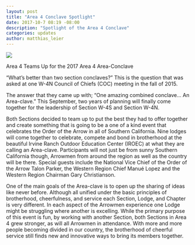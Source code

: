 ```yaml
---
layout: post
title: "Area 4 Conclave Spotlight"
date: 2017-10-7 08:19 -08:00
description: "Spotlight of the Area 4 Conclave"
categories: updates
author: matthias_leier
---
```


<img src="{{ site.baseurl }}images/posts/2017Area4/area-4-desktop-01.jpg" class="img-thumbnail img-responsive center-block">

Area 4 Teams Up for the 2017 Area 4 Area-Conclave

“What’s better than two section conclaves?” This is the question that was asked at one W-4N Council of Chiefs (COC) meeting in the fall of 2015.

<!--more-->

The answer that they came up with; “One amazing combined conclave… An Area-clave.”  This September, two years of planning will finally come together for the leadership of Section W-4S and Section W-4N.

Both Sections decided to team up to put the best they had to offer together and create something that is going to be a one of a kind event that celebrates the Order of the Arrow in all of Southern California. Nine lodges will come together to celebrate, compete and bond in brotherhood at the beautiful Irvine Ranch Outdoor Education Center (IROEC) at what they are calling an Area-clave. Participants will not just be from sunny Southern California though, Arrowmen from around the region as well as the country will be there. Special guests include the National Vice Chief of the Order of the Arrow Talon Parker, the Western Region Chief Manué Lopez and the Western Region Chairman Gary Christianson.

One of the main goals of the Area-clave is to open up the sharing of ideas like never before. Although all unified under the basic principles of brotherhood, cheerfulness, and service each Section, Lodge, and Chapter is very different. In each aspect of the Arrowmen experience one Lodge might be struggling where another is excelling. While the primary purpose of this event is fun, by working with another Section, both Sections in Area 4 grew stronger, as will all Arrowmen in attendance. With more and more people becoming divided in our country, the brotherhood of cheerful service still finds new and innovative ways to bring its members together.
